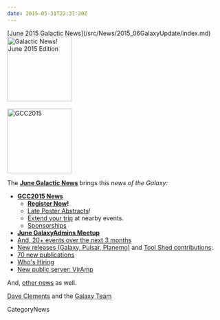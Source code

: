 ```yaml
---
date: 2015-05-31T22:37:20Z
---
```

<div class='newsItemHeader'>[June 2015 Galactic News](/src/News/2015_06GalaxyUpdate/index.md)</div>

<div class='right'>
<a href='/GalaxyUpdates/2015_06'><img src='/Images/Logos/GalaxyUpdate200.png' alt='Galactic News! June 2015 Edition' width=150 /></a><br /><br />
<a href='/GalaxyUpdates/2015_06#gcc2015-4-8-july-norwich-uk'><img src='/Images/Logos/GCC2015LogoWide600.png' alt='GCC2015' width="150" /></a><br />
</div>

The **[June Galactic News](/src/GalaxyUpdates/2015_06/index.md)** brings this *news of the Galaxy:*

* **[GCC2015 News](/src/GalaxyUpdates/2015_06/index.md#gcc2015-4-8-july-norwich-uk)**
  * **[Register Now](/src/GalaxyUpdates/2015_06/index.md#registration-is-open)!**
  * [Late Poster Abstracts](/src/GalaxyUpdates/2015_06/index.md#late-poster-abstracts)!
  * [Extend your trip](/src/GalaxyUpdates/2015_06/index.md#other-events-near-gcc2015) at nearby events.
  * [Sponsorships](/src/GalaxyUpdates/2015_06/index.md#gcc2015-sponsorships)
* **[June GalaxyAdmins Meetup](/src/GalaxyUpdates/2015_06/index.md#june-galaxyadmins-meetup)**
* [And, 20+ events over the next 3 months](/src/GalaxyUpdates/2015_06/index.md#other-events)
* [New releases (Galaxy, Pulsar, Planemo)](/GalaxyUpdates/2015_06#releases) and [Tool Shed contributions](/src/GalaxyUpdates/2015_06/index.md#toolshed-contributions):
* [70 new publications](/src/GalaxyUpdates/2015_06/index.md#new-papers)
* [Who's Hiring](/src/GalaxyUpdates/2015_06/index.md#whos-hiring)
* [New public server: VirAmp](/src/GalaxyUpdates/2015_06/index.md#new-public-galaxy-servers)

And, [other news](/src/GalaxyUpdates/2015_06/index.md#other-news) as well.

[Dave Clements](/DaveClements) and the [Galaxy Team](/src/GalaxyTeam/index.md)


CategoryNews
